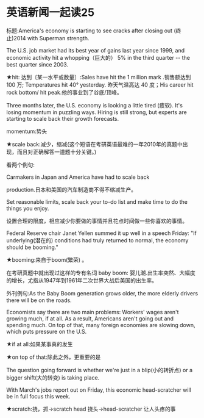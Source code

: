 # 英语新闻一起读25

标题:America's economy is starting to see cracks after closing out \(终止\)2014 with Superman strength.

The U.S. job market had its best year of gains last year since 1999, and economic activity hit a whopping（巨大的） 5% in the third quarter -- the best quarter since 2003.

★hit: 达到〔某一水平或数量〕:Sales have hit the 1 million mark .销售额达到 100 万; Temperatures hit 40° yesterday. 昨天气温高达 40 度；His career hit rock bottom/ hit peak.他的事业到了谷底/顶峰。

Three months later, the U.S. economy is looking a little tired \(疲软\). It's losing momentum in puzzling ways. Hiring is still strong, but experts are starting to scale back their growth forecasts.

momentum:势头

★scale back:减少，缩减\(这个短语在考研英语最难的一年2010年的真题中出现，而且对正确解答一道题十分关键。\)

看两个例句:

Carmakers in Japan and America have had to scale back

production.日本和美国的汽车制造商不得不缩减生产。

Set reasonable limits, scale back your to-do list and make time to do the things you enjoy.

设置合理的限度，相应减少你要做的事情并且花点时间做一些你喜欢的事情。

Federal Reserve chair Janet Yellen summed it up well in a speech Friday: "If underlying\(潜在的\) conditions had truly returned to normal, the economy should be booming."

★booming:来自于boom\(繁荣\) 。

在考研真题中就出现过这样的专有名词 baby boom: 婴儿潮.出生率突然、大幅度的增长，尤指从1947年到1961年二次世界大战后美国的出生率。

外刊例句:As the Baby Boom generation grows older, the more elderly drivers there will be on the roads.

Economists say there are two main problems: Workers' wages aren't growing much, if at all. As a result, Americans aren't going out and spending much. On top of that, many foreign economies are slowing down, which puts pressure on the U.S.

★if at all:如果某事真的发生

★on top of that:除此之外，更重要的是

The question going forward is whether we're just in a blip\(小的转折点\) or a bigger shift\(大的转变\) is taking place.

With March's jobs report out on Friday, this economic head-scratcher will be in full focus this week.

★scratch:挠，抓→scratch head 挠头→head-scratcher 让人头疼的事

